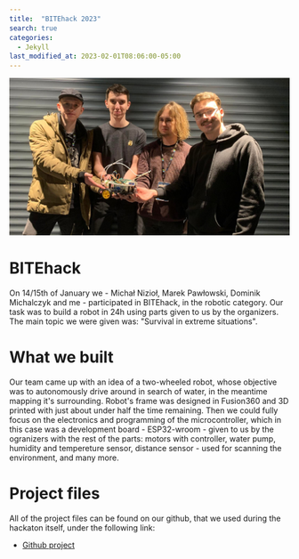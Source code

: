 ```yaml
---
title:  "BITEhack 2023"
search: true
categories: 
  - Jekyll
last_modified_at: 2023-02-01T08:06:00-05:00
---
```



![Our team](/assets/images/bitehack_main_image.jpg)

# BITEhack

On 14/15th of January we - Michał Nizioł, Marek Pawłowski, Dominik Michalczyk and me - participated in BITEhack, in the robotic category.
Our task was to build a robot in 24h using parts given to us by the organizers. The main topic we were given was: "Survival in extreme situations".

# What we built

Our team came up with an idea of a two-wheeled robot, whose objective was to autonomously drive around in search of water, in the meantime mapping it's surrounding.
Robot's frame was designed in Fusion360 and 3D printed with just about under half the time remaining. Then we could fully focus on the electronics and programming of the microcontroller, which in this case was a development board - ESP32-wroom - given to us by the ogranizers with the rest of the parts: motors with controller, water pump, humidity and tempereture sensor, distance sensor - used for scanning the environment, and many more. 

# Project files

All of the project files can be found on our github, that we used during the hackaton itself, under the following link:
* [Github project](https://github.com/Michalek007/Rzuczek)


